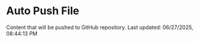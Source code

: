 # Auto Push File

Content that will be pushed to GitHub repository.
Last updated: 06/27/2025, 08:44:13 PM
